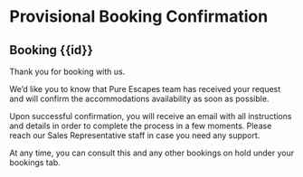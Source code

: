 # Provisional Booking Confirmation

## Booking {{id}}

Thank you for booking with us.

We’d like you to know that Pure Escapes team has received your request and will confirm the accommodations availability as soon as possible.
 
Upon successful confirmation, you will receive an email with all instructions and details in order to complete the process in a few moments. Please reach our Sales Representative staff in case you need any support.

At any time, you can consult this and any other bookings on hold under your bookings tab.